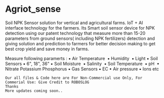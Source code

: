# Agriot_sense
Soil NPK Sensor solution for vertical and agricultural farms.  IoT + AI interface technology for the farmers. Its Smart soil sensor device for NPK detection using our patent technology that measure more than 15-20 parameters from ground sensors( including NPK fertilizers) detection and giving solution and prediction to farmers for better decision making to get best crop yield and save money in farms.
 
Measure following paramerts :
	▪	Air Temperature 
	▪	Humidity 
	▪	Light
	▪	Soil Sensors
	▪	6", 18", 36"
	▪	Soil Moisture 
	▪	Salinity 
	▪	Soil Temperature 
	▪	pH 
	▪	Nitrate Potassium Phosphorus
	▪	Gas Sensors
	▪	EC
	▪	Air pressure
	▪	Ions etc
	
	Our all files & Code here are For Non-Commercial use Only, For Commerial Use: Give Credit to ROBOSLOG
	Thanks
	More updates coming soon..

